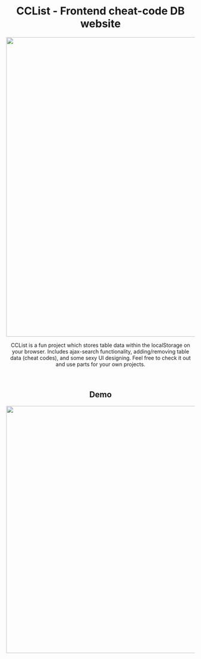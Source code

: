 <h1 align="center">CCList - Frontend cheat-code DB website</h1>
<p align="center">
<img src="https://i.gyazo.com/3873bc03b06b434f208eddd6c3d6a77a.jpg" width="800px" height="auto">
</p>
<p align="center">
CCList is a fun project which stores table data within the localStorage on your browser.
Includes ajax-search functionality, adding/removing table data (cheat codes), and some sexy UI designing. Feel free to check it out and use parts for your own projects.
</p>
<br>
<h2 align="center">Demo</h2>
<p align="center">
<img src="https://i.ibb.co/RBd6b4f/cclist-demo.gif" width="660px" height="auto">
</p>
